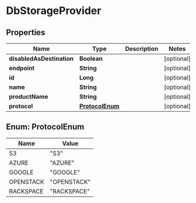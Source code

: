 
# DbStorageProvider

## Properties
Name | Type | Description | Notes
------------ | ------------- | ------------- | -------------
**disabledAsDestination** | **Boolean** |  |  [optional]
**endpoint** | **String** |  |  [optional]
**id** | **Long** |  |  [optional]
**name** | **String** |  |  [optional]
**productName** | **String** |  |  [optional]
**protocol** | [**ProtocolEnum**](#ProtocolEnum) |  |  [optional]


<a name="ProtocolEnum"></a>
## Enum: ProtocolEnum
Name | Value
---- | -----
S3 | &quot;S3&quot;
AZURE | &quot;AZURE&quot;
GOOGLE | &quot;GOOGLE&quot;
OPENSTACK | &quot;OPENSTACK&quot;
RACKSPACE | &quot;RACKSPACE&quot;



